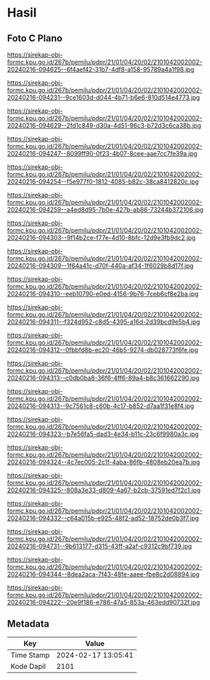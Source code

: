 # Hasil

## Foto C Plano

https://sirekap-obj-formc.kpu.go.id/267b/pemilu/pdpr/21/01/04/20/02/2101042002002-20240216-094625--6f4aef42-31b7-4df8-a158-95789a4a1f98.jpg

https://sirekap-obj-formc.kpu.go.id/267b/pemilu/pdpr/21/01/04/20/02/2101042002002-20240216-094231--9ce1603d-d044-4b71-b6e6-810d514e4773.jpg

https://sirekap-obj-formc.kpu.go.id/267b/pemilu/pdpr/21/01/04/20/02/2101042002002-20240216-094629--2fd1c849-d30a-4d51-96c3-b72d3c6ca38b.jpg

https://sirekap-obj-formc.kpu.go.id/267b/pemilu/pdpr/21/01/04/20/02/2101042002002-20240216-094247--8099ff90-0f23-4b07-8cee-aae7cc7fe39a.jpg

https://sirekap-obj-formc.kpu.go.id/267b/pemilu/pdpr/21/01/04/20/02/2101042002002-20240216-094254--f5e977f0-1812-4085-b82c-38ca8412820c.jpg

https://sirekap-obj-formc.kpu.go.id/267b/pemilu/pdpr/21/01/04/20/02/2101042002002-20240216-094259--a4ed8d95-7b0e-427b-ab86-73244b372106.jpg

https://sirekap-obj-formc.kpu.go.id/267b/pemilu/pdpr/21/01/04/20/02/2101042002002-20240216-094303--9f14b2ce-f77e-4d10-8bfc-12d9e3fb9dc2.jpg

https://sirekap-obj-formc.kpu.go.id/267b/pemilu/pdpr/21/01/04/20/02/2101042002002-20240216-094309--1f64a41c-d70f-440a-af34-1f6029b8d17f.jpg

https://sirekap-obj-formc.kpu.go.id/267b/pemilu/pdpr/21/01/04/20/02/2101042002002-20240216-094310--eeb10790-e0ed-4156-9b76-7ceb6cf8e2ba.jpg

https://sirekap-obj-formc.kpu.go.id/267b/pemilu/pdpr/21/01/04/20/02/2101042002002-20240216-094311--f324d952-c8d5-4395-a16d-2d39bcd9e5b4.jpg

https://sirekap-obj-formc.kpu.go.id/267b/pemilu/pdpr/21/01/04/20/02/2101042002002-20240216-094312--0fbbfd8b-ec20-46b5-9274-db028773f6fe.jpg

https://sirekap-obj-formc.kpu.go.id/267b/pemilu/pdpr/21/01/04/20/02/2101042002002-20240216-094313--c0db0ba8-36f6-4ff6-89a4-b8c361662290.jpg

https://sirekap-obj-formc.kpu.go.id/267b/pemilu/pdpr/21/01/04/20/02/2101042002002-20240216-094313--9c7561c8-c60b-4c17-b852-d7aa1f31e8f4.jpg

https://sirekap-obj-formc.kpu.go.id/267b/pemilu/pdpr/21/01/04/20/02/2101042002002-20240216-094323--b7e56fa5-dad3-4e34-b11c-23c6f9980a3c.jpg

https://sirekap-obj-formc.kpu.go.id/267b/pemilu/pdpr/21/01/04/20/02/2101042002002-20240216-094324--4c7ec005-2c1f-4aba-86fb-4808eb20ea7b.jpg

https://sirekap-obj-formc.kpu.go.id/267b/pemilu/pdpr/21/01/04/20/02/2101042002002-20240216-094325--808a3e33-d809-4a67-b2cb-37591ed7f2c1.jpg

https://sirekap-obj-formc.kpu.go.id/267b/pemilu/pdpr/21/01/04/20/02/2101042002002-20240216-094332--c64a015b-e925-48f2-ad52-18752de0b3f7.jpg

https://sirekap-obj-formc.kpu.go.id/267b/pemilu/pdpr/21/01/04/20/02/2101042002002-20240216-094731--9b613177-d315-43ff-a2af-c9312c9bf739.jpg

https://sirekap-obj-formc.kpu.go.id/267b/pemilu/pdpr/21/01/04/20/02/2101042002002-20240216-094344--8dea2aca-7f43-48fe-aaee-fbe8c2d08894.jpg

https://sirekap-obj-formc.kpu.go.id/267b/pemilu/pdpr/21/01/04/20/02/2101042002002-20240216-094222--20e9f186-e786-47a5-853a-463edd90732f.jpg


## Metadata

| Key        | Value               |
| ---------- | ------------------- |
| Time Stamp | 2024-02-17 13:05:41 |
| Kode Dapil | 2101                |



